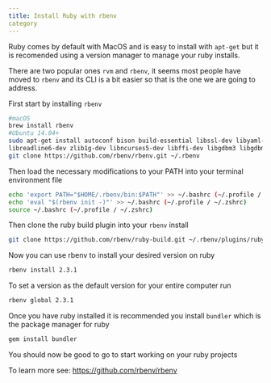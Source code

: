```yaml
---
title: Install Ruby with rbenv
category
---
```


Ruby comes by default with MacOS and is easy to install with ```apt-get``` 
but it is recomended using a version manager to manage your ruby installs.

There are two popular ones ```rvm``` and ```rbenv```, it seems most people have moved to ```rbenv```
and its CLI is a bit easier so that is the one we are going to address. 

First start by installing ```rbenv```

```sh
#macOS
brew install rbenv
#Ubuntu 14.04+
sudo apt-get install autoconf bison build-essential libssl-dev libyaml-dev\
libreadline6-dev zlib1g-dev libncurses5-dev libffi-dev libgdbm3 libgdbm-dev
git clone https://github.com/rbenv/rbenv.git ~/.rbenv
```
Then load the necessary modifications to your PATH into your terminal environment file 

```sh
echo 'export PATH="$HOME/.rbenv/bin:$PATH"' >> ~/.bashrc (~/.profile / ~/.zshrc)
echo 'eval "$(rbenv init -)"' >> ~/.bashrc (~/.profile / ~/.zshrc)
source ~/.bashrc (~/.profile / ~/.zshrc)
```

Then clone the ruby build plugin into your ```rbenv``` install 

```sh
git clone https://github.com/rbenv/ruby-build.git ~/.rbenv/plugins/ruby-build
```
Now you can use rbenv to install your desired version on ruby 

```sh
rbenv install 2.3.1
```

To set a version as the default version for your entire computer run

```sh
rbenv global 2.3.1
```
Once you have ruby installed it is recommended you install ```bundler``` which is the package manager for ruby

```sh
gem install bundler
```
You should now be good to go to start working on your ruby projects 


To learn more see: https://github.com/rbenv/rbenv
